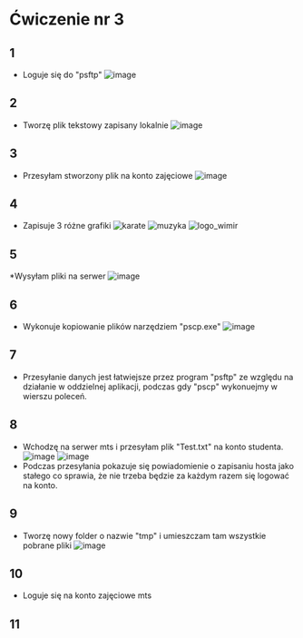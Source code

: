 # Ćwiczenie nr 3

## 1
* Loguje się do "psftp" 
![image](https://user-images.githubusercontent.com/92114245/235984378-58828505-a6c1-4c4f-bdc1-53fc93846c7f.png)

## 2
* Tworzę plik tekstowy zapisany lokalnie
![image](https://user-images.githubusercontent.com/92114245/235984593-ef4aefab-910d-4169-b8e2-2694dcf07bfe.png)

## 3
* Przesyłam stworzony plik na konto zajęciowe
![image](https://user-images.githubusercontent.com/92114245/235984776-bda42c68-c54c-4586-858c-a89f2bb53181.png)

## 4
* Zapisuje 3 różne grafiki
![karate](https://user-images.githubusercontent.com/92114245/235985646-490a31be-bc92-4a1c-85e4-deddad37b73e.png)
![muzyka](https://user-images.githubusercontent.com/92114245/235985665-f458ff23-01ff-4bd8-bd40-05638d977c88.jpg)
![logo_wimir](https://user-images.githubusercontent.com/92114245/235985725-d939711f-755f-48ab-a501-af3291479979.png)

## 5
*Wysyłam pliki na serwer
![image](https://user-images.githubusercontent.com/92114245/235986574-6bee700e-4874-4830-9c6a-a3c66086df2a.png)

## 6
* Wykonuje kopiowanie plików narzędziem "pscp.exe"
![image](https://user-images.githubusercontent.com/92114245/235990683-eb494465-30ab-456d-a2a2-8bebd12c0767.png)

## 7 
* Przesyłanie danych jest łatwiejsze przez program "psftp" ze względu na działanie w oddzielnej aplikacji, podczas gdy "pscp" wykonuejmy w wierszu poleceń.

## 8 
* Wchodzę na serwer mts i przesyłam plik "Test.txt" na konto studenta.
![image](https://user-images.githubusercontent.com/92114245/235993883-c3798408-54ca-465b-8f77-5bbf73120c75.png)
![image](https://user-images.githubusercontent.com/92114245/235993408-5f28defe-37d0-4149-ba33-1092936afaec.png)
* Podczas przesyłania pokazuje się powiadomienie o zapisaniu hosta jako stałego co sprawia, że nie trzeba będzie za każdym razem się logować na konto.

## 9
* Tworzę nowy folder o nazwie "tmp" i umieszczam tam wszystkie pobrane pliki
![image](https://user-images.githubusercontent.com/92114245/235996354-0906aa09-f1d5-42d3-b6de-d823355a5eb0.png)

## 10
* Loguje się na konto zajęciowe mts

## 11







